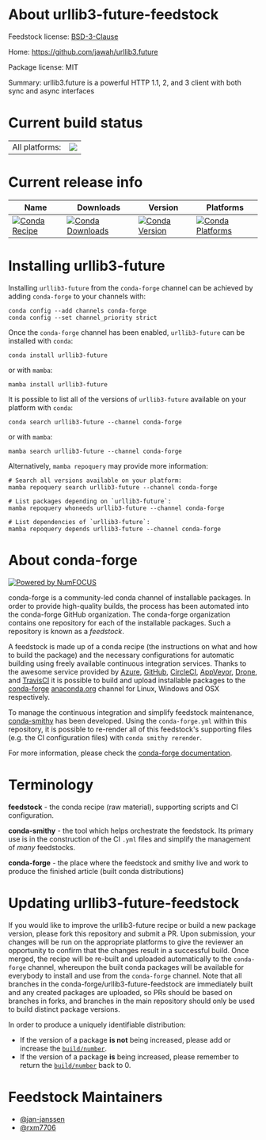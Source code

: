 About urllib3-future-feedstock
==============================

Feedstock license: [BSD-3-Clause](https://github.com/conda-forge/urllib3-future-feedstock/blob/main/LICENSE.txt)

Home: https://github.com/jawah/urllib3.future

Package license: MIT

Summary: urllib3.future is a powerful HTTP 1.1, 2, and 3 client with both sync and async interfaces

Current build status
====================


<table><tr><td>All platforms:</td>
    <td>
      <a href="https://dev.azure.com/conda-forge/feedstock-builds/_build/latest?definitionId=23568&branchName=main">
        <img src="https://dev.azure.com/conda-forge/feedstock-builds/_apis/build/status/urllib3-future-feedstock?branchName=main">
      </a>
    </td>
  </tr>
</table>

Current release info
====================

| Name | Downloads | Version | Platforms |
| --- | --- | --- | --- |
| [![Conda Recipe](https://img.shields.io/badge/recipe-urllib3--future-green.svg)](https://anaconda.org/conda-forge/urllib3-future) | [![Conda Downloads](https://img.shields.io/conda/dn/conda-forge/urllib3-future.svg)](https://anaconda.org/conda-forge/urllib3-future) | [![Conda Version](https://img.shields.io/conda/vn/conda-forge/urllib3-future.svg)](https://anaconda.org/conda-forge/urllib3-future) | [![Conda Platforms](https://img.shields.io/conda/pn/conda-forge/urllib3-future.svg)](https://anaconda.org/conda-forge/urllib3-future) |

Installing urllib3-future
=========================

Installing `urllib3-future` from the `conda-forge` channel can be achieved by adding `conda-forge` to your channels with:

```
conda config --add channels conda-forge
conda config --set channel_priority strict
```

Once the `conda-forge` channel has been enabled, `urllib3-future` can be installed with `conda`:

```
conda install urllib3-future
```

or with `mamba`:

```
mamba install urllib3-future
```

It is possible to list all of the versions of `urllib3-future` available on your platform with `conda`:

```
conda search urllib3-future --channel conda-forge
```

or with `mamba`:

```
mamba search urllib3-future --channel conda-forge
```

Alternatively, `mamba repoquery` may provide more information:

```
# Search all versions available on your platform:
mamba repoquery search urllib3-future --channel conda-forge

# List packages depending on `urllib3-future`:
mamba repoquery whoneeds urllib3-future --channel conda-forge

# List dependencies of `urllib3-future`:
mamba repoquery depends urllib3-future --channel conda-forge
```


About conda-forge
=================

[![Powered by
NumFOCUS](https://img.shields.io/badge/powered%20by-NumFOCUS-orange.svg?style=flat&colorA=E1523D&colorB=007D8A)](https://numfocus.org)

conda-forge is a community-led conda channel of installable packages.
In order to provide high-quality builds, the process has been automated into the
conda-forge GitHub organization. The conda-forge organization contains one repository
for each of the installable packages. Such a repository is known as a *feedstock*.

A feedstock is made up of a conda recipe (the instructions on what and how to build
the package) and the necessary configurations for automatic building using freely
available continuous integration services. Thanks to the awesome service provided by
[Azure](https://azure.microsoft.com/en-us/services/devops/), [GitHub](https://github.com/),
[CircleCI](https://circleci.com/), [AppVeyor](https://www.appveyor.com/),
[Drone](https://cloud.drone.io/welcome), and [TravisCI](https://travis-ci.com/)
it is possible to build and upload installable packages to the
[conda-forge](https://anaconda.org/conda-forge) [anaconda.org](https://anaconda.org/)
channel for Linux, Windows and OSX respectively.

To manage the continuous integration and simplify feedstock maintenance,
[conda-smithy](https://github.com/conda-forge/conda-smithy) has been developed.
Using the ``conda-forge.yml`` within this repository, it is possible to re-render all of
this feedstock's supporting files (e.g. the CI configuration files) with ``conda smithy rerender``.

For more information, please check the [conda-forge documentation](https://conda-forge.org/docs/).

Terminology
===========

**feedstock** - the conda recipe (raw material), supporting scripts and CI configuration.

**conda-smithy** - the tool which helps orchestrate the feedstock.
                   Its primary use is in the construction of the CI ``.yml`` files
                   and simplify the management of *many* feedstocks.

**conda-forge** - the place where the feedstock and smithy live and work to
                  produce the finished article (built conda distributions)


Updating urllib3-future-feedstock
=================================

If you would like to improve the urllib3-future recipe or build a new
package version, please fork this repository and submit a PR. Upon submission,
your changes will be run on the appropriate platforms to give the reviewer an
opportunity to confirm that the changes result in a successful build. Once
merged, the recipe will be re-built and uploaded automatically to the
`conda-forge` channel, whereupon the built conda packages will be available for
everybody to install and use from the `conda-forge` channel.
Note that all branches in the conda-forge/urllib3-future-feedstock are
immediately built and any created packages are uploaded, so PRs should be based
on branches in forks, and branches in the main repository should only be used to
build distinct package versions.

In order to produce a uniquely identifiable distribution:
 * If the version of a package **is not** being increased, please add or increase
   the [``build/number``](https://docs.conda.io/projects/conda-build/en/latest/resources/define-metadata.html#build-number-and-string).
 * If the version of a package **is** being increased, please remember to return
   the [``build/number``](https://docs.conda.io/projects/conda-build/en/latest/resources/define-metadata.html#build-number-and-string)
   back to 0.

Feedstock Maintainers
=====================

* [@jan-janssen](https://github.com/jan-janssen/)
* [@rxm7706](https://github.com/rxm7706/)

